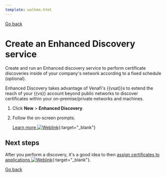 ```yaml
---
template: walkme.html
---
```


[Go back](discovery.md)

# Create an Enhanced Discovery service

Create and run an Enhanced discovery service to perform certificate discoveries
inside of your company's network according to a fixed schedule (optional).

Enhanced Discovery takes advantage of Venafi's {{vsat}}s to extend the reach of
your {{vs}} account beyond public networks to discover certificates within your
on-premise/private networks and machines.

1. Click **New** > **Enhanced Discovery**.
1. Follow the on-screen prompts.

    [Learn more ![Weblink](../img/ico-weblink.gif)](../vaas/discovery/t-discovery-create-Enhanced-discovery.md){:target="_blank"}

## Next steps

After you perform a discovery, it's a good idea to then [assign certificates to applications ![Weblink](../img/ico-weblink.gif)](../vaas/application/assign-or-reassign-certificate-to-application.md){:target="_blank"}.

[Go back](discovery.md)